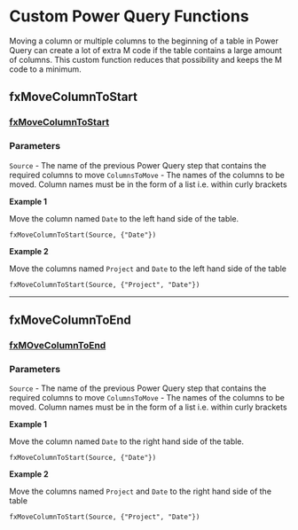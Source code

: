 # Custom Power Query Functions

Moving a column or multiple columns to the beginning of a table in Power Query can create a lot of extra M code if the table contains a large amount of columns. This custom function reduces that possibility and keeps the M code to a minimum.

## fxMoveColumnToStart

### [fxMoveColumnToStart](fxMoveColumnToStart.pq)

### Parameters

`Source` - The name of the previous Power Query step that contains the required columns to move
`ColumnsToMove` - The names of the columns to be moved. Column names must be in the form of a list i.e. within curly brackets

**Example 1**

Move the column named `Date` to the left hand side of the table.

```mcode
fxMoveColumnToStart(Source, {"Date"})
```

**Example 2**

Move the columns named `Project` and `Date` to the left hand side of the table

```mcode
fxMoveColumnToStart(Source, {"Project", "Date"})
```

----

## fxMoveColumnToEnd

### [fxMOveColumnToEnd](fxMoveColumnToEnd.pq)

### Parameters

`Source` - The name of the previous Power Query step that contains the required columns to move
`ColumnsToMove` - The names of the columns to be moved. Column names must be in the form of a list i.e. within curly brackets

**Example 1**

Move the column named `Date` to the right hand side of the table.

```mcode
fxMoveColumnToStart(Source, {"Date"})
```

**Example 2**

Move the columns named `Project` and `Date` to the right hand side of the table

```mcode
fxMoveColumnToStart(Source, {"Project", "Date"})
```







